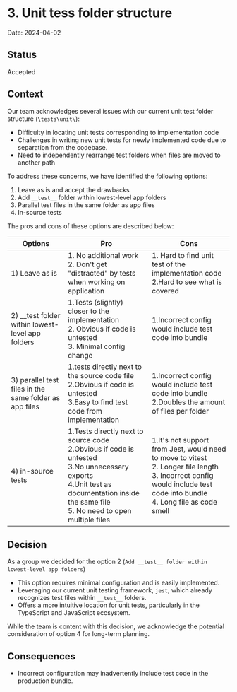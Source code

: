 # 3. Unit tess folder structure

Date: 2024-04-02

## Status

Accepted

## Context

Our team acknowledges several issues with our current unit test folder structure (`\tests\unit\`):

- Difficulty in locating unit tests corresponding to implementation code
- Challenges in writing new unit tests for newly implemented code due to separation from the codebase.
- Need to independently rearrange test folders when files are moved to another path

To address these concerns, we have identified the following options:

1. Leave as is and accept the drawbacks
2. Add `__test__` folder within lowest-level app folders
3. Parallel test files in the same folder as app files
4. In-source tests

The pros and cons of these options are described below:

| Options                                                | Pro                                                                                                                                                                                                      | Cons                                                                                                                                                                               |
| ------------------------------------------------------ | -------------------------------------------------------------------------------------------------------------------------------------------------------------------------------------------------------- | ---------------------------------------------------------------------------------------------------------------------------------------------------------------------------------- |
| 1) Leave as is                                         | 1. No additional work <br> 2. Don't get "distracted" by tests when working on application                                                                                                                | 1. Hard to find unit test of the implementation code <br> 2.Hard to see what is covered                                                                                            |
| 2) \_\_test folder within lowest-level app folders     | 1.Tests (slightly) closer to the implementation <br> 2. Obvious if code is untested <br> 3. Minimal config change                                                                                        | 1.Incorrect config would include test code into bundle                                                                                                                             |
| 3) parallel test files in the same folder as app files | 1.tests directly next to the source code file <br> 2.Obvious if code is untested <br> 3.Easy to find test code from implementation                                                                       | 1.Incorrect config would include test code into bundle <br> 2.Doubles the amount of files per folder                                                                               |
| 4) in-source tests                                     | 1.Tests directly next to source code <br> 2.Obvious if code is untested <br> 3.No unnecessary exports <br> 4.Unit test as documentation inside the same file <br> 5. No need to open multiple files <br> | 1.It's not support from Jest, would need to move to vitest <br> 2. Longer file length <br> 3. Incorrect config would include test code into bundle <br> 4. Long file as code smell |

## Decision

As a group we decided for the option 2 (`Add __test__ folder within lowest-level app folders`)

- This option requires minimal configuration and is easily implemented.
- Leveraging our current unit testing framework, `jest`, which already recognizes test files within `__test__` folders.
- Offers a more intuitive location for unit tests, particularly in the TypeScript and JavaScript ecosystem.

While the team is content with this decision, we acknowledge the potential consideration of option 4 for long-term planning.

## Consequences

- Incorrect configuration may inadvertently include test code in the production bundle.
